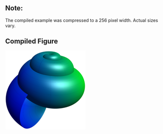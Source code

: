 Note:
-----

The compiled example was compressed to a 256
pixel width. Actual sizes vary.

Compiled Figure
---------------
![Example](Sea_Shell.png)
